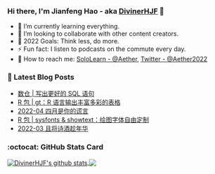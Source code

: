 ### Hi there, I'm Jianfeng Hao - aka [DivinerHJF](https://aetherhjf.netlify.app/) 👋

- 🌱 I’m currently learning everything.
- 👯 I’m looking to collaborate with other content creators.
- 🥅 2022 Goals: Think less, do more.
- ⚡ Fun fact: I listen to podcasts on the commute every day.
- 💌 How to reach me: [SoloLearn - @Aether](https://www.sololearn.com/Profile/17928857), [Twitter - @Aether2022](https://twitter.com/Aether2022)

### 📕 Latest Blog Posts
<!-- BLOG-POST-LIST:START -->
- [数仓 | 写出更好的 SQL 语句](https://aetherhjf.netlify.app/2022-04-03-sql-tips/)
- [R 包 | gt：R 语言输出丰富多彩的表格](https://aetherhjf.netlify.app/2022-04-03-r-pkg-gt/)
- [2022-04 四月是你的谎言](https://aetherhjf.netlify.app/2022-04/)
- [R 包 | sysfonts &amp; showtext：绘图字体自由定制](https://aetherhjf.netlify.app/2022-03-31-r-pkg-showtext/)
- [2022-03 且将诗酒趁年华](https://aetherhjf.netlify.app/2022-03/)
<!-- BLOG-POST-LIST:END -->

### :octocat: GitHub Stats Card
<!-- github-readme-stats start https://github.com/anuraghazra/github-readme-stats -->
<a href="https://github.com/DivinerHJF?tab=repositories">
  <!-- Change the `github-readme-stats.anuraghazra1.vercel.app` to `github-readme-stats.vercel.app`  -->
  <img align="center" src="https://github-readme-stats.anuraghazra1.vercel.app/api?username=DivinerHJF&show_icons=true&hide=contribs" alt="DivinerHJF's github stats" />
</a>
<a href="https://github.com/DivinerHJF?tab=repositories">
  <img align="center" src="https://github-readme-stats.anuraghazra1.vercel.app/api/top-langs/?username=DivinerHJF&layout=compact" />
</a>
<!-- github-readme-stats end -->
